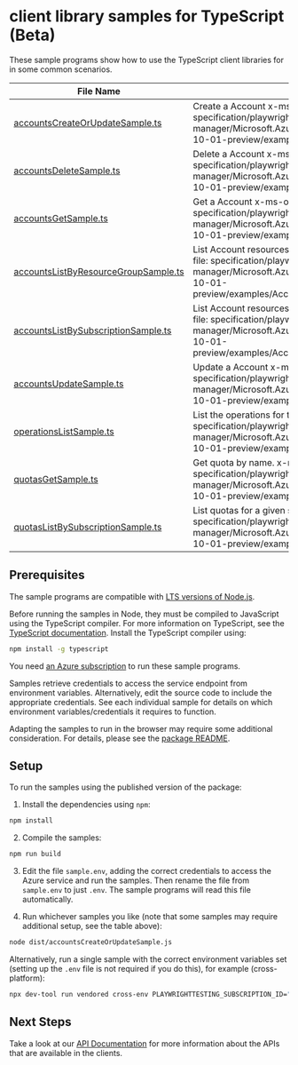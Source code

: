 # client library samples for TypeScript (Beta)

These sample programs show how to use the TypeScript client libraries for in some common scenarios.

| **File Name**                                                             | **Description**                                                                                                                                                                                                      |
| ------------------------------------------------------------------------- | -------------------------------------------------------------------------------------------------------------------------------------------------------------------------------------------------------------------- |
| [accountsCreateOrUpdateSample.ts][accountscreateorupdatesample]           | Create a Account x-ms-original-file: specification/playwrighttesting/resource-manager/Microsoft.AzurePlaywrightService/preview/2023-10-01-preview/examples/Accounts_CreateOrUpdate.json                              |
| [accountsDeleteSample.ts][accountsdeletesample]                           | Delete a Account x-ms-original-file: specification/playwrighttesting/resource-manager/Microsoft.AzurePlaywrightService/preview/2023-10-01-preview/examples/Accounts_Delete.json                                      |
| [accountsGetSample.ts][accountsgetsample]                                 | Get a Account x-ms-original-file: specification/playwrighttesting/resource-manager/Microsoft.AzurePlaywrightService/preview/2023-10-01-preview/examples/Accounts_Get.json                                            |
| [accountsListByResourceGroupSample.ts][accountslistbyresourcegroupsample] | List Account resources by resource group x-ms-original-file: specification/playwrighttesting/resource-manager/Microsoft.AzurePlaywrightService/preview/2023-10-01-preview/examples/Accounts_ListByResourceGroup.json |
| [accountsListBySubscriptionSample.ts][accountslistbysubscriptionsample]   | List Account resources by subscription ID x-ms-original-file: specification/playwrighttesting/resource-manager/Microsoft.AzurePlaywrightService/preview/2023-10-01-preview/examples/Accounts_ListBySubscription.json |
| [accountsUpdateSample.ts][accountsupdatesample]                           | Update a Account x-ms-original-file: specification/playwrighttesting/resource-manager/Microsoft.AzurePlaywrightService/preview/2023-10-01-preview/examples/Accounts_Update.json                                      |
| [operationsListSample.ts][operationslistsample]                           | List the operations for the provider x-ms-original-file: specification/playwrighttesting/resource-manager/Microsoft.AzurePlaywrightService/preview/2023-10-01-preview/examples/Operations_List.json                  |
| [quotasGetSample.ts][quotasgetsample]                                     | Get quota by name. x-ms-original-file: specification/playwrighttesting/resource-manager/Microsoft.AzurePlaywrightService/preview/2023-10-01-preview/examples/Quotas_Get.json                                         |
| [quotasListBySubscriptionSample.ts][quotaslistbysubscriptionsample]       | List quotas for a given subscription Id. x-ms-original-file: specification/playwrighttesting/resource-manager/Microsoft.AzurePlaywrightService/preview/2023-10-01-preview/examples/Quotas_ListBySubscription.json    |

## Prerequisites

The sample programs are compatible with [LTS versions of Node.js](https://github.com/nodejs/release#release-schedule).

Before running the samples in Node, they must be compiled to JavaScript using the TypeScript compiler. For more information on TypeScript, see the [TypeScript documentation][typescript]. Install the TypeScript compiler using:

```bash
npm install -g typescript
```

You need [an Azure subscription][freesub] to run these sample programs.

Samples retrieve credentials to access the service endpoint from environment variables. Alternatively, edit the source code to include the appropriate credentials. See each individual sample for details on which environment variables/credentials it requires to function.

Adapting the samples to run in the browser may require some additional consideration. For details, please see the [package README][package].

## Setup

To run the samples using the published version of the package:

1. Install the dependencies using `npm`:

```bash
npm install
```

2. Compile the samples:

```bash
npm run build
```

3. Edit the file `sample.env`, adding the correct credentials to access the Azure service and run the samples. Then rename the file from `sample.env` to just `.env`. The sample programs will read this file automatically.

4. Run whichever samples you like (note that some samples may require additional setup, see the table above):

```bash
node dist/accountsCreateOrUpdateSample.js
```

Alternatively, run a single sample with the correct environment variables set (setting up the `.env` file is not required if you do this), for example (cross-platform):

```bash
npx dev-tool run vendored cross-env PLAYWRIGHTTESTING_SUBSCRIPTION_ID="<playwrighttesting subscription id>" PLAYWRIGHTTESTING_RESOURCE_GROUP="<playwrighttesting resource group>" node dist/accountsCreateOrUpdateSample.js
```

## Next Steps

Take a look at our [API Documentation][apiref] for more information about the APIs that are available in the clients.

[accountscreateorupdatesample]: https://github.com/Azure/azure-sdk-for-js/blob/main/sdk/playwrighttesting/arm-playwrighttesting/samples/v1-beta/typescript/src/accountsCreateOrUpdateSample.ts
[accountsdeletesample]: https://github.com/Azure/azure-sdk-for-js/blob/main/sdk/playwrighttesting/arm-playwrighttesting/samples/v1-beta/typescript/src/accountsDeleteSample.ts
[accountsgetsample]: https://github.com/Azure/azure-sdk-for-js/blob/main/sdk/playwrighttesting/arm-playwrighttesting/samples/v1-beta/typescript/src/accountsGetSample.ts
[accountslistbyresourcegroupsample]: https://github.com/Azure/azure-sdk-for-js/blob/main/sdk/playwrighttesting/arm-playwrighttesting/samples/v1-beta/typescript/src/accountsListByResourceGroupSample.ts
[accountslistbysubscriptionsample]: https://github.com/Azure/azure-sdk-for-js/blob/main/sdk/playwrighttesting/arm-playwrighttesting/samples/v1-beta/typescript/src/accountsListBySubscriptionSample.ts
[accountsupdatesample]: https://github.com/Azure/azure-sdk-for-js/blob/main/sdk/playwrighttesting/arm-playwrighttesting/samples/v1-beta/typescript/src/accountsUpdateSample.ts
[operationslistsample]: https://github.com/Azure/azure-sdk-for-js/blob/main/sdk/playwrighttesting/arm-playwrighttesting/samples/v1-beta/typescript/src/operationsListSample.ts
[quotasgetsample]: https://github.com/Azure/azure-sdk-for-js/blob/main/sdk/playwrighttesting/arm-playwrighttesting/samples/v1-beta/typescript/src/quotasGetSample.ts
[quotaslistbysubscriptionsample]: https://github.com/Azure/azure-sdk-for-js/blob/main/sdk/playwrighttesting/arm-playwrighttesting/samples/v1-beta/typescript/src/quotasListBySubscriptionSample.ts
[apiref]: https://docs.microsoft.com/javascript/api/@azure/arm-playwrighttesting?view=azure-node-preview
[freesub]: https://azure.microsoft.com/free/
[package]: https://github.com/Azure/azure-sdk-for-js/tree/main/sdk/playwrighttesting/arm-playwrighttesting/README.md
[typescript]: https://www.typescriptlang.org/docs/home.html
